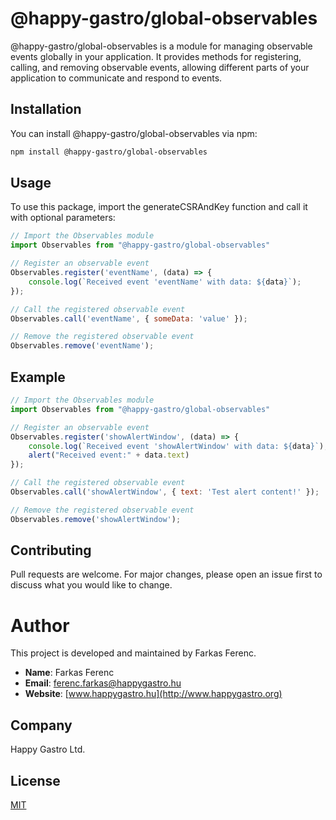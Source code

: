 # @happy-gastro/global-observables
@happy-gastro/global-observables is a module for managing observable events globally in your application. It provides methods for registering, calling, and removing observable events, allowing different parts of your application to communicate and respond to events.
## Installation
You can install @happy-gastro/global-observables via npm:
```bash
npm install @happy-gastro/global-observables
```
## Usage
To use this package, import the generateCSRAndKey function and call it with optional parameters:

```javascript
// Import the Observables module
import Observables from "@happy-gastro/global-observables"

// Register an observable event
Observables.register('eventName', (data) => {
    console.log(`Received event 'eventName' with data: ${data}`);
});

// Call the registered observable event
Observables.call('eventName', { someData: 'value' });

// Remove the registered observable event
Observables.remove('eventName');
```


## Example
```javascript
// Import the Observables module
import Observables from "@happy-gastro/global-observables"

// Register an observable event
Observables.register('showAlertWindow', (data) => {
    console.log(`Received event 'showAlertWindow' with data: ${data}`);
    alert("Received event:" + data.text)
});

// Call the registered observable event
Observables.call('showAlertWindow', { text: 'Test alert content!' });

// Remove the registered observable event
Observables.remove('showAlertWindow');
```

## Contributing
Pull requests are welcome. For major changes, please open an issue first to discuss what you would like to change.

# Author

This project is developed and maintained by Farkas Ferenc.

- **Name**: Farkas Ferenc
- **Email**: [ferenc.farkas@happygastro.hu](mailto:ferenc.farkas@happygastro.hu)
- **Website**: [www.happygastro.hu](http://www.happygastro.org)

## Company

Happy Gastro Ltd.

## License
[MIT](https://choosealicense.com/licenses/mit/)
